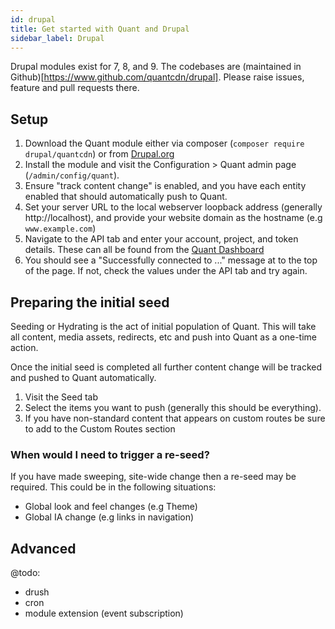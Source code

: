 ```yaml
---
id: drupal
title: Get started with Quant and Drupal
sidebar_label: Drupal
---
```


Drupal modules exist for 7, 8, and 9. The codebases are (maintained in Github)[https://www.github.com/quantcdn/drupal]. Please raise issues, feature and pull requests there.

## Setup

1. Download the Quant module either via composer (`composer require drupal/quantcdn`) or from [Drupal.org](https://drupal.org/project/quantcdn)
2. Install the module and visit the Configuration > Quant admin page (`/admin/config/quant`).
3. Ensure "track content change" is enabled, and you have each entity enabled that should automatically push to Quant.
4. Set your server URL to the local webserver loopback address (generally http://localhost), and provide your website domain as the hostname (e.g `www.example.com`)
5. Navigate to the API tab and enter your account, project, and token details. These can all be found from the [Quant Dashboard](/docs/dashboard/get-started)
6. You should see a "Successfully connected to ..." message at to the top of the page. If not, check the values under the API tab and try again.

## Preparing the initial seed

Seeding or Hydrating is the act of initial population of Quant. This will take all content, media assets, redirects, etc and push into Quant as a one-time action.

Once the initial seed is completed all further content change will be tracked and pushed to Quant automatically.

1. Visit the Seed tab
2. Select the items you want to push (generally this should be everything).
3. If you have non-standard content that appears on custom routes be sure to add to the Custom Routes section


### When would I need to trigger a re-seed?

If you have made sweeping, site-wide change then a re-seed may be required. This could be in the following situations:
- Global look and feel changes (e.g Theme)
- Global IA change (e.g links in navigation)


## Advanced

@todo:
- drush
- cron
- module extension (event subscription)

